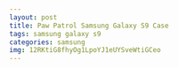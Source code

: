 ```yaml
---
layout: post
title: Paw Patrol Samsung Galaxy S9 Case
tags: samsung galaxy s9
categories: samsung
img: 12RKtiG8fhyOg1LpoYJ1eUYSveWtiGCeo
---
```

